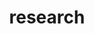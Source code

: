 ---
layout: profiles
permalink: /research/
title: research
description: <p>My research interests lie at the interface of radio observations and theory of high redshift galaxy and structure formation, with data analysis and machine learning applications acting as a bridge. Broadly, I am interested in star and galaxy formation, large scale structure, and cosmological data analysis. I am particularly interested in the development of analysis pipelines for intensity mapping experiments, and the robust connection of data to cosmological models. See below for some of my recent and ongoing projects and their selected publications. See my <a href="https://ui.adsabs.harvard.edu/search/p_=0&q=author%3A%22Kern%2C%20Nicholas%20S%22%20year%3A2010-2030&sort=date%20desc%2C%20bibcode%20desc" target="_blank">ADS library</a> for a full list of publications. Scroll to the bottom for some of my selected talks.</p> 
nav: true
nav_order: 1

profiles:
  # if you want to include more than one profile, just replicate the following block
  # and create one content file for each profile inside _pages/
  - align: left
    image: movie_ps_beam15deg.gif
    content: profile_bayeslim.md
    more_info: <p>Mock foreground and instrument optimization, revealing an underlying cosmological 21 cm signal.</p>

  - align: right
    image: eor_limits.png
    content: profile_hera22.md
    image_circular: false # crops the image to make it circular

  - align: left
    image: tri_plot_Apr15_13_11_24.png
    content: profile_kern17.md
    image_circular: false
    more_info: <p> Emulated posterior distributions on LCDM, EoR star formation and Cosmic Dawn X-ray heating parameters with a 1000-hour mock HERA observation.</p>

  - align: right
    image: gpr_window_low_noise_ell075.png
    content: profile_gpr.md
    image_circular: false # crops the image to make it circular
    more_info: <p>Simulated recovery of the 21 cm power spectrum with Gaussian process modeling, showing that without careful normalization it is difficult to recover the power spectrum robustly (i.e. large horizontal errorbars).</p>

  - align: left
    image: gleam02_MFS_XX.png
    content: profile_abscal.md
    more_info: <p>A calibrated HERA image of the radio sky, showing a collection of radio galaxies.</p>

  - align: right
    content: profile_talks.md
---